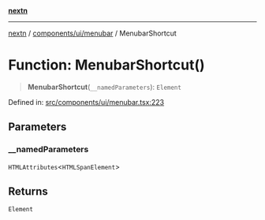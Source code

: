 [**nextn**](../../../../README.md)

***

[nextn](../../../../modules.md) / [components/ui/menubar](../README.md) / MenubarShortcut

# Function: MenubarShortcut()

> **MenubarShortcut**(`__namedParameters`): `Element`

Defined in: [src/components/ui/menubar.tsx:223](https://github.com/Dicommunitas/ThreeJS_Terminal_3D/blob/c2331e405b00973e4f5e87258cdaf1d7c733b058/src/components/ui/menubar.tsx#L223)

## Parameters

### \_\_namedParameters

`HTMLAttributes`\<`HTMLSpanElement`\>

## Returns

`Element`
